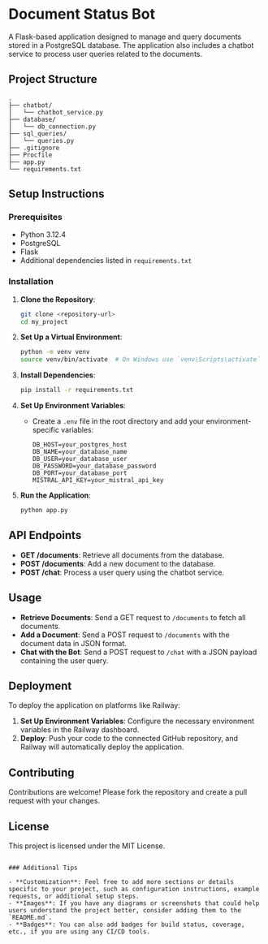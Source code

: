 # Document Status Bot

A Flask-based application designed to manage and query documents stored in a PostgreSQL database. The application also includes a chatbot service to process user queries related to the documents.

## Project Structure

```
.
├── chatbot/
│   └── chatbot_service.py
├── database/
│   └── db_connection.py
├── sql_queries/
│   └── queries.py
├── .gitignore
├── Procfile
├── app.py
└── requirements.txt
```

## Setup Instructions

### Prerequisites

- Python 3.12.4
- PostgreSQL
- Flask
- Additional dependencies listed in `requirements.txt`

### Installation

1. **Clone the Repository**:
   ```bash
   git clone <repository-url>
   cd my_project
   ```

2. **Set Up a Virtual Environment**:
   ```bash
   python -m venv venv
   source venv/bin/activate  # On Windows use `venv\Scripts\activate`
   ```

3. **Install Dependencies**:
   ```bash
   pip install -r requirements.txt
   ```

4. **Set Up Environment Variables**:
   - Create a `.env` file in the root directory and add your environment-specific variables:
     ```
     DB_HOST=your_postgres_host
     DB_NAME=your_database_name
     DB_USER=your_database_user
     DB_PASSWORD=your_database_password
     DB_PORT=your_database_port
     MISTRAL_API_KEY=your_mistral_api_key
     ```

5. **Run the Application**:
   ```bash
   python app.py
   ```

## API Endpoints

- **GET /documents**: Retrieve all documents from the database.
- **POST /documents**: Add a new document to the database.
- **POST /chat**: Process a user query using the chatbot service.

## Usage

- **Retrieve Documents**: Send a GET request to `/documents` to fetch all documents.
- **Add a Document**: Send a POST request to `/documents` with the document data in JSON format.
- **Chat with the Bot**: Send a POST request to `/chat` with a JSON payload containing the user query.

## Deployment

To deploy the application on platforms like Railway:

1. **Set Up Environment Variables**: Configure the necessary environment variables in the Railway dashboard.
2. **Deploy**: Push your code to the connected GitHub repository, and Railway will automatically deploy the application.

## Contributing

Contributions are welcome! Please fork the repository and create a pull request with your changes.

## License

This project is licensed under the MIT License.
```

### Additional Tips

- **Customization**: Feel free to add more sections or details specific to your project, such as configuration instructions, example requests, or additional setup steps.
- **Images**: If you have any diagrams or screenshots that could help users understand the project better, consider adding them to the `README.md`.
- **Badges**: You can also add badges for build status, coverage, etc., if you are using any CI/CD tools.
